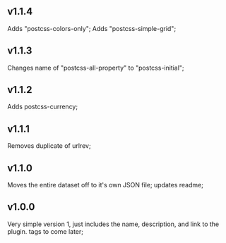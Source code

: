 ## v1.1.4
Adds "postcss-colors-only";
Adds "postcss-simple-grid";

## v1.1.3
Changes name of "postcss-all-property" to "postcss-initial";

## v1.1.2
Adds postcss-currency;

## v1.1.1
Removes duplicate of urlrev;

## v1.1.0
Moves the entire dataset off to it's own JSON file; updates readme;

## v1.0.0
Very simple version 1, just includes the name, description, and link to the plugin. tags to come later;